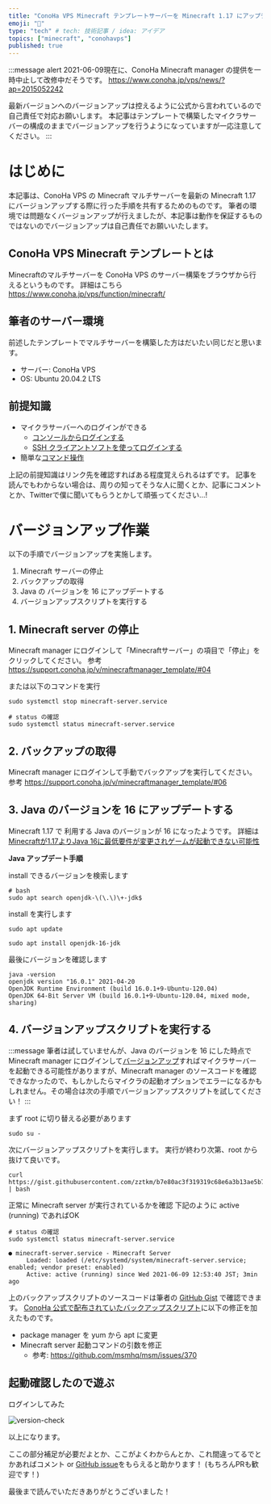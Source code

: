 ```yaml
---
title: "ConoHa VPS Minecraft テンプレートサーバーを Minecraft 1.17 にアップデートする"
emoji: "📝"
type: "tech" # tech: 技術記事 / idea: アイデア
topics: ["minecraft", "conohavps"]
published: true
---
```


:::message alert
2021-06-09現在に、ConoHa Minecraft manager の提供を一時中止して改修中だそうです。
https://www.conoha.jp/vps/news/?ap=2015052242

最新バージョンへのバージョンアップは控えるように公式から言われているので自己責任で対応お願いします。
本記事はテンプレートで構築したマイクラサーバーの構成のままでバージョンアップを行うようになっていますが一応注意してください。
:::
# はじめに

本記事は、ConoHa VPS の Minecraft マルチサーバーを最新の Minecraft 1.17 にバージョンアップする際に行った手順を共有するためのものです。
筆者の環境では問題なくバージョンアップが行えましたが、本記事は動作を保証するものではないのでバージョンアップは自己責任でお願いいたします。


## ConoHa VPS Minecraft テンプレートとは

Minecraftのマルチサーバーを ConoHa VPS のサーバー構築をブラウザから行えるというものです。
詳細はこちら https://www.conoha.jp/vps/function/minecraft/

## 筆者のサーバー環境

前述したテンプレートでマルチサーバーを構築した方はだいたい同じだと思います。

- サーバー: ConoHa VPS
- OS: Ubuntu 20.04.2 LTS


## 前提知識

- マイクラサーバーへのログインができる
    - [コンソールからログインする](https://support.conoha.jp/v/hellovps-w-01/?btn_id=v-hellovps-w-01-sidebar_v-hellovps-w-01#sec02/)
    - [SSH クライアントソフトを使ってログインする](https://support.conoha.jp/v/hellovps-w-01/?btn_id=school-wordpress_v-hellovps-w-01#sec03)
- 簡単な[コマンド操作](https://support.conoha.jp/v/hellovps-w-02/?btn_id=v-hellovps-w-01-sidebar_v-hellovps-w-02)

上記の前提知識はリンク先を確認すればある程度覚えられるはずです。
記事を読んでもわからない場合は、周りの知ってそうな人に聞くとか、記事にコメントとか、Twitterで僕に聞いてもらうとかして頑張ってください...!

# バージョンアップ作業

以下の手順でバージョンアップを実施します。

1. Minecraft サーバーの停止
1. バックアップの取得
1. Java の バージョンを 16 にアップデートする
1. バージョンアップスクリプトを実行する


## 1. Minecraft server の停止

Minecraft manager にログインして「Minecraftサーバー」の項目で「停止」をクリックしてください。
参考 https://support.conoha.jp/v/minecraftmanager_template/#04


または以下のコマンドを実行

```shell
sudo systemctl stop minecraft-server.service

# status の確認
sudo systemctl status minecraft-server.service
```

## 2. バックアップの取得

Minecraft manager にログインして手動でバックアップを実行してください。
参考 https://support.conoha.jp/v/minecraftmanager_template/#06

## 3. Java のバージョンを 16 にアップデートする

Minecraft 1.17 で 利用する Java のバージョンが 16 になったようです。
詳細は [Minecraftが1.17よりJava 16に最低要件が変更されゲームが起動できない可能性](https://minecraft.mixjuice.info/2021/06/01/minecraft1-17-java-16/)

**Java アップデート手順**

install できるバージョンを検索します
```shell
# bash
sudo apt search openjdk-\(\.\)\+-jdk$
```

install を実行します
```shell
sudo apt update

sudo apt install openjdk-16-jdk
```

最後にバージョンを確認します
```shell
java -version
openjdk version "16.0.1" 2021-04-20
OpenJDK Runtime Environment (build 16.0.1+9-Ubuntu-120.04)
OpenJDK 64-Bit Server VM (build 16.0.1+9-Ubuntu-120.04, mixed mode, sharing)
```

## 4. バージョンアップスクリプトを実行する

:::message
筆者は試していませんが、Java のバージョンを 16 にした時点で Minecraft manager にログインして[バージョンアップ](https://support.conoha.jp/v/minecraftmanager_template/?btn_id=v-minecraftverup1-13-sidebar_v-minecraftmanager_template#02)すればマイクラサーバーを起動できる可能性がありますが、Minecraft manager のソースコードを確認できなかったので、もしかしたらマイクラの起動オプションでエラーになるかもしれません。その場合は次の手順でバージョンアップスクリプトを試してください！
:::

まず root に切り替える必要があります
```shell
sudo su -
```

次にバージョンアップスクリプトを実行します。
実行が終わり次第、root から抜けて良いです。
```shell
curl https://gist.githubusercontent.com/zztkm/b7e80ac3f319319c68e6a3b13ae5b7dd/raw/66a06b646cd69d56b40f7f2caeac3dbe0baee82c/minecraft_verup_to_latest.sh | bash
```

正常に Minecraft server が実行されているかを確認
下記のように active (running) であればOK
```shell
# status の確認
sudo systemctl status minecraft-server.service

● minecraft-server.service - Minecraft Server
     Loaded: loaded (/etc/systemd/system/minecraft-server.service; enabled; vendor preset: enabled)
     Active: active (running) since Wed 2021-06-09 12:53:40 JST; 3min ago
```

上のバックアップスクリプトのソースコードは筆者の [GitHub Gist](https://gist.github.com/zztkm/b7e80ac3f319319c68e6a3b13ae5b7dd) で確認できます。
[ConoHa 公式で配布されていたバックアップスクリプト](https://gist.github.com/ConoHa/d16fedf984db8484cbeb867fcbce5534)に以下の修正を加えたものです。
- package manager を yum から apt に変更
- Minecraft server 起動コマンドの引数を修正
    - 参考: https://github.com/msmhq/msm/issues/370


## 起動確認したので遊ぶ

ログインしてみた

![version-check](https://storage.googleapis.com/zenn-user-upload/331610a486b5ce773c0ccfd1.png)


以上になります。

ここの部分補足が必要だよとか、ここがよくわからんとか、これ間違ってるでとかあればコメント or [GitHub issue](https://github.com/zztkm/zenn-contents/issues)をもらえると助かります！
(もちろんPRも歓迎です！)

最後まで読んでいただきありがとうございました！